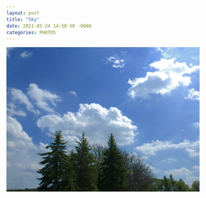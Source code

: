 ```yaml
---
layout: post
title: "Sky"
date: 2021-05-24 14-50-50 -0000
categories: PHOTOS
---
```


![sky](/assets/photos/IMG_20210524_145050_434.jpg)
